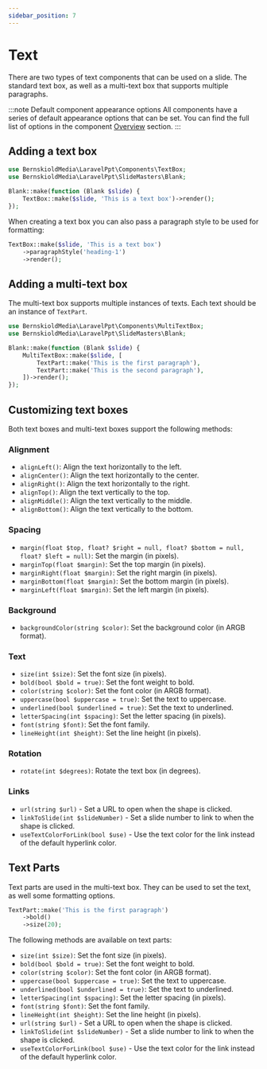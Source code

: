 ```yaml
---
sidebar_position: 7
---
```


# Text

There are two types of text components that can be used on a slide. The standard text box, as well as a multi-text box
that supports multiple paragraphs.

:::note Default component appearance options
All components have a series of default appearance options that can be set. You can find the full list of options in the
component [Overview](/components/intro) section.
:::

## Adding a text box

```php
use BernskioldMedia\LaravelPpt\Components\TextBox;
use BernskioldMedia\LaravelPpt\SlideMasters\Blank;

Blank::make(function (Blank $slide) {
    TextBox::make($slide, 'This is a text box')->render();
});
```

When creating a text box you can also pass a paragraph style to be used for formatting:

```php
TextBox::make($slide, 'This is a text box')
    ->paragraphStyle('heading-1')
    ->render();
```

## Adding a multi-text box

The multi-text box supports multiple instances of texts. Each text should be an instance of `TextPart`.

```php
use BernskioldMedia\LaravelPpt\Components\MultiTextBox;
use BernskioldMedia\LaravelPpt\SlideMasters\Blank;

Blank::make(function (Blank $slide) {
    MultiTextBox::make($slide, [
        TextPart::make('This is the first paragraph'),
        TextPart::make('This is the second paragraph'),
    ])->render();
});
```

## Customizing text boxes

Both text boxes and multi-text boxes support the following methods:

### Alignment

- `alignLeft()`: Align the text horizontally to the left.
- `alignCenter()`: Align the text horizontally to the center.
- `alignRight()`: Align the text horizontally to the right.
- `alignTop()`: Align the text vertically to the top.
- `alignMiddle()`: Align the text vertically to the middle.
- `alignBottom()`: Align the text vertically to the bottom.

### Spacing

- `margin(float $top, float? $right = null, float? $bottom = null, float? $left = null)`: Set the margin (in pixels).
- `marginTop(float $margin)`: Set the top margin (in pixels).
- `marginRight(float $margin)`: Set the right margin (in pixels).
- `marginBottom(float $margin)`: Set the bottom margin (in pixels).
- `marginLeft(float $margin)`: Set the left margin (in pixels).

### Background

- `backgroundColor(string $color)`: Set the background color (in ARGB format).

### Text

- `size(int $size)`: Set the font size (in pixels).
- `bold(bool $bold = true)`: Set the font weight to bold.
- `color(string $color)`: Set the font color (in ARGB format).
- `uppercase(bool $uppercase = true)`: Set the text to uppercase.
- `underlined(bool $underlined = true)`: Set the text to underlined.
- `letterSpacing(int $spacing)`: Set the letter spacing (in pixels).
- `font(string $font)`: Set the font family.
- `lineHeight(int $height)`: Set the line height (in pixels).

### Rotation

- `rotate(int $degrees)`: Rotate the text box (in degrees).

### Links

- `url(string $url)` - Set a URL to open when the shape is clicked.
- `linkToSlide(int $slideNumber)` - Set a slide number to link to when the shape is clicked.
- `useTextColorForLink(bool $use)` - Use the text color for the link instead of the default hyperlink color.

## Text Parts

Text parts are used in the multi-text box. They can be used to set the text, as well some formatting options.

```php
TextPart::make('This is the first paragraph')
    ->bold()
    ->size(20);
```

The following methods are available on text parts:

- `size(int $size)`: Set the font size (in pixels).
- `bold(bool $bold = true)`: Set the font weight to bold.
- `color(string $color)`: Set the font color (in ARGB format).
- `uppercase(bool $uppercase = true)`: Set the text to uppercase.
- `underlined(bool $underlined = true)`: Set the text to underlined.
- `letterSpacing(int $spacing)`: Set the letter spacing (in pixels).
- `font(string $font)`: Set the font family.
- `lineHeight(int $height)`: Set the line height (in pixels).
- `url(string $url)` - Set a URL to open when the shape is clicked.
- `linkToSlide(int $slideNumber)` - Set a slide number to link to when the shape is clicked.
- `useTextColorForLink(bool $use)` - Use the text color for the link instead of the default hyperlink color.
